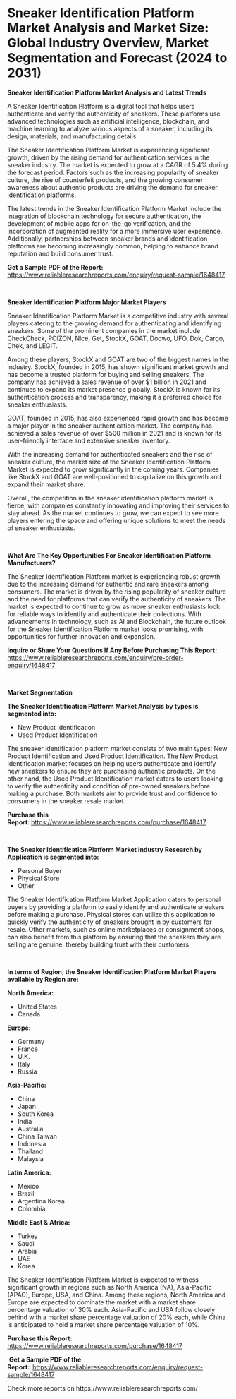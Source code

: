 <p><h1>Sneaker Identification Platform Market Analysis and Market Size: Global Industry Overview, Market Segmentation and Forecast (2024 to 2031)</h1></p><p><strong>Sneaker Identification Platform Market Analysis and Latest Trends</strong></p>
<p><p>A Sneaker Identification Platform is a digital tool that helps users authenticate and verify the authenticity of sneakers. These platforms use advanced technologies such as artificial intelligence, blockchain, and machine learning to analyze various aspects of a sneaker, including its design, materials, and manufacturing details.</p><p>The Sneaker Identification Platform Market is experiencing significant growth, driven by the rising demand for authentication services in the sneaker industry. The market is expected to grow at a CAGR of 5.4% during the forecast period. Factors such as the increasing popularity of sneaker culture, the rise of counterfeit products, and the growing consumer awareness about authentic products are driving the demand for sneaker identification platforms.</p><p>The latest trends in the Sneaker Identification Platform Market include the integration of blockchain technology for secure authentication, the development of mobile apps for on-the-go verification, and the incorporation of augmented reality for a more immersive user experience. Additionally, partnerships between sneaker brands and identification platforms are becoming increasingly common, helping to enhance brand reputation and build consumer trust.</p></p>
<p><strong>Get a Sample PDF of the Report:&nbsp;</strong> <a href="https://www.reliableresearchreports.com/enquiry/request-sample/1648417">https://www.reliableresearchreports.com/enquiry/request-sample/1648417</a></p>
<p>&nbsp;</p>
<p><strong>Sneaker Identification Platform Major Market Players</strong></p>
<p><p>Sneaker Identification Platform Market is a competitive industry with several players catering to the growing demand for authenticating and identifying sneakers. Some of the prominent companies in the market include CheckCheck, POIZON, Nice, Get, StockX, GOAT, Doowo, UFO, Dok, Cargo, Chek, and LEGIT. </p><p>Among these players, StockX and GOAT are two of the biggest names in the industry. StockX, founded in 2015, has shown significant market growth and has become a trusted platform for buying and selling sneakers. The company has achieved a sales revenue of over $1 billion in 2021 and continues to expand its market presence globally. StockX is known for its authentication process and transparency, making it a preferred choice for sneaker enthusiasts.</p><p>GOAT, founded in 2015, has also experienced rapid growth and has become a major player in the sneaker authentication market. The company has achieved a sales revenue of over $500 million in 2021 and is known for its user-friendly interface and extensive sneaker inventory.</p><p>With the increasing demand for authenticated sneakers and the rise of sneaker culture, the market size of the Sneaker Identification Platform Market is expected to grow significantly in the coming years. Companies like StockX and GOAT are well-positioned to capitalize on this growth and expand their market share.</p><p>Overall, the competition in the sneaker identification platform market is fierce, with companies constantly innovating and improving their services to stay ahead. As the market continues to grow, we can expect to see more players entering the space and offering unique solutions to meet the needs of sneaker enthusiasts.</p></p>
<p>&nbsp;</p>
<p><strong>What Are The Key Opportunities For Sneaker Identification Platform Manufacturers?</strong></p>
<p><p>The Sneaker Identification Platform market is experiencing robust growth due to the increasing demand for authentic and rare sneakers among consumers. The market is driven by the rising popularity of sneaker culture and the need for platforms that can verify the authenticity of sneakers. The market is expected to continue to grow as more sneaker enthusiasts look for reliable ways to identify and authenticate their collections. With advancements in technology, such as AI and Blockchain, the future outlook for the Sneaker Identification Platform market looks promising, with opportunities for further innovation and expansion.</p></p>
<p><strong>Inquire or Share Your Questions If Any Before Purchasing This Report:</strong> <a href="https://www.reliableresearchreports.com/enquiry/pre-order-enquiry/1648417">https://www.reliableresearchreports.com/enquiry/pre-order-enquiry/1648417</a></p>
<p>&nbsp;</p>
<p><strong>Market Segmentation</strong></p>
<p><strong>The Sneaker Identification Platform Market Analysis by types is segmented into:</strong></p>
<p><ul><li>New Product Identification</li><li>Used Product Identification</li></ul></p>
<p><p>The sneaker identification platform market consists of two main types: New Product Identification and Used Product Identification. The New Product Identification market focuses on helping users authenticate and identify new sneakers to ensure they are purchasing authentic products. On the other hand, the Used Product Identification market caters to users looking to verify the authenticity and condition of pre-owned sneakers before making a purchase. Both markets aim to provide trust and confidence to consumers in the sneaker resale market.</p></p>
<p><strong>Purchase this Report:&nbsp;</strong><a href="https://www.reliableresearchreports.com/purchase/1648417">https://www.reliableresearchreports.com/purchase/1648417</a></p>
<p>&nbsp;</p>
<p><strong>The Sneaker Identification Platform Market Industry Research by Application is segmented into:</strong></p>
<p><ul><li>Personal Buyer</li><li>Physical Store</li><li>Other</li></ul></p>
<p><p>The Sneaker Identification Platform Market Application caters to personal buyers by providing a platform to easily identify and authenticate sneakers before making a purchase. Physical stores can utilize this application to quickly verify the authenticity of sneakers brought in by customers for resale. Other markets, such as online marketplaces or consignment shops, can also benefit from this platform by ensuring that the sneakers they are selling are genuine, thereby building trust with their customers.</p></p>
<p>&nbsp;</p>
<p><strong>In terms of Region, the Sneaker Identification Platform Market Players available by Region are:</strong></p>
<p>
    <p> <strong> North America: </strong>
        <ul>
            <li>United States</li>
            <li>Canada</li>
        </ul>
        </p> 
    <p> <strong> Europe: </strong>
        <ul>
            <li>Germany</li>
            <li>France</li>
            <li>U.K.</li>
            <li>Italy</li>
            <li>Russia</li>
        </ul>
        </p> 
    <p> <strong> Asia-Pacific: </strong>
        <ul>
            <li>China</li>
            <li>Japan</li>
            <li>South Korea</li>
            <li>India</li>
            <li>Australia</li>
            <li>China Taiwan</li>
            <li>Indonesia</li>
            <li>Thailand</li>
            <li>Malaysia</li>
        </ul>
        </p> 
    <p> <strong> Latin America: </strong>
        <ul>
            <li>Mexico</li>
            <li>Brazil</li>
            <li>Argentina Korea</li>
            <li>Colombia</li>
        </ul>
        </p> 
    <p> <strong> Middle East & Africa: </strong>
        <ul>
            <li>Turkey</li>
            <li>Saudi</li>
            <li>Arabia</li>
            <li>UAE</li>
            <li>Korea</li>
        </ul>
    </p>
    </p>
<p><p>The Sneaker Identification Platform Market is expected to witness significant growth in regions such as North America (NA), Asia-Pacific (APAC), Europe, USA, and China. Among these regions, North America and Europe are expected to dominate the market with a market share percentage valuation of 30% each. Asia-Pacific and USA follow closely behind with a market share percentage valuation of 20% each, while China is anticipated to hold a market share percentage valuation of 10%.</p></p>
<p><strong>Purchase this Report: </strong><a href="https://www.reliableresearchreports.com/purchase/1648417">https://www.reliableresearchreports.com/purchase/1648417</a></p>
<p>&nbsp;<strong>Get a Sample PDF of the Report:&nbsp;&nbsp;</strong><a href="https://www.reliableresearchreports.com/enquiry/request-sample/1648417">https://www.reliableresearchreports.com/enquiry/request-sample/1648417</a></p>
<p><strong></strong></p>
<p>Check more reports on https://www.reliableresearchreports.com/</p>